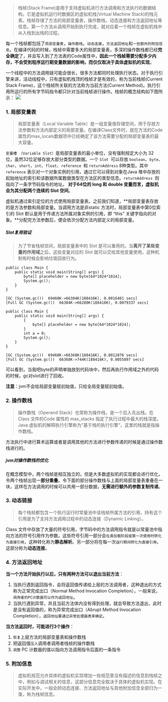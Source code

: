 >栈帧(Stack Frame)是用于支持虚拟机进行方法调用和方法执行的数据结构，它是虚拟机运行时数据区的虚拟机栈(Virtual Machine Stack)的栈元素。栈帧存储了方法的局部变量表，操作数栈，动态连接和方法返回地址等信息。第一个方法从调用开始到执行完成，就对应着一个栈帧在虚拟机栈中从入栈到出栈的过程。

   每一个栈帧都包括了`局部变量表`，`操作数栈`，`动态连接`，`方法返回地址`和`一些额外的附加信息`。在编译代码的时候，栈帧中需要多大的局部变量表，多深的操作数栈都已经**完全确定**了，并且写入到了方法表的Code属性中，**因此一个栈帧需要分配多少内存，不会受到程序运行期变量数据的影响，而仅仅取决于具体虚拟机的实现**。

   一个线程中的方法调用链可能会很长，很多方法都同时处理执行状态。对于执行引擎来讲，活动线程中，只有虚拟机栈顶的栈帧才是有效的，称为当前栈帧(Current Stack Frame)，这个栈帧所关联的方法称为当前方法(Current Method)。执行引用所运行的所有字节码指令都只针对当前栈帧进行操作。栈帧的概念结构如下图所示：
![](https://upload-images.jianshu.io/upload_images/5786888-f7b01c81ddb62f6c.png?imageMogr2/auto-orient/strip%7CimageView2/2/w/1240)



### 1. 局部变量表
>局部变量表（Local Variable Table）是一组变量值存储空间，用于存放方法参数和方法内部定义的局部变量。在编译Class文件时，就在方法的Code属性的max_locals数据项中已经确定了该方法需要分配的局部变量表的最大容量。

`变量槽 （Variable Slot）`是局部变量表的最小单位，没有强制规定大小为 32 位，虽然32位足够存放大部分类型的数据。一个 `Slot `可以存放 `boolean`、`byte`、`char`、`short`、`int`、`float`、`reference `和 `returnAddress` 8种类型。其中 `reference` 表示对一个对象实例的引用，通过它可以得到对象在Java 堆中存放的起始地址的索引和该数据所属数据类型在方法区的类型信息。`returnAddress `则指向了一条字节码指令的地址。 **对于64位的 long 和 double 变量而言，虚拟机会为其分配两个连续的 Slot 空间**。

虚拟机通过索引定位的方式使用局部变量表。之前我们知道，**局部变量表存放的是方法参数和局部变量。当调用方法是非static 方法时，局部变量表中第0位索引的 Slot 默认是用于传递方法所属对象实例的引用，即 “this” 关键字指向的对象。**分配完方法参数后，便会依次分配方法内部定义的局部变量。

#####  Slot复用验证
>为了节省栈帧空间，局部变量表中的 Slot 是可以重用的。当**离开了某些变量的作用域**之后，这些变量对应的 Slot 就可以交给其他变量使用。这种机制有时候会影响垃圾回收行为。
```
public class Main {
    public static void main(String[] args) {
        byte[] placeholder = new byte[64*1024*1024];
        System.gc();
    }
}
```
```
[GC (System.gc())  69468K->66384K(188416K), 0.0016481 secs]
[Full GC (System.gc())  66384K->66280K(188416K), 0.0079337 secs]
```
```
public class Main {
    public static void main(String[] args) {
        {
            byte[] placeholder = new byte[64*1024*1024];
        }
        int a = 0;
        System.gc();
    }
}
```
```
[GC (System.gc())  69468K->66368K(188416K), 0.0012876 secs]
[Full GC (System.gc())  66368K->744K(188416K), 0.0055897 secs]
```
可以看到，当我吧byte的声明单独放到代码块中，然后再执行作用域之外的代码的时候，gc对slot进行了回收。

**注意**：jvm不会给局部变量赋初始值，只给全局变量赋初始值。

### 2. 操作数栈

>操作数栈（Operand Stack）也常称为操作栈，是一个后入先出栈。在Class 文件的Code 属性的 max_stacks 指定了执行过程中最大的栈深度。Java 虚拟机的解释执行引擎称为”基于栈的执行引擎“，这里的栈就是指操作数栈。

方法执行中进行算术运算或者是调用其他的方法进行参数传递的时候是通过操作数栈进行的。

##### jvm对操作数栈的优化
在概念模型中，两个栈帧是相互独立的。但是大多数虚拟机的实现都会进行优化，令两个栈帧出现一**部分重叠**。令下面的部分操作数栈与上面的局部变量表重叠在一块，这样在方法调用的时候可以共用一部分数据，**无需进行额外的参数复制传递**。


### 3. 动态链接
>每个栈帧都包含一个执行运行时常量池中该栈帧所属方法的引用，持有这个引用是为了支持方法调用过程中的动态连接（Dynamic Linking）。

Class 文件中存放了大量的符号引用，字节码中的方法调用指令就是以常量池中指向方法的符号引用作为参数。这些符号引用一部分会`在类加载阶段或第一次使用时转化为直接引用`，这种转化称为**静态解析**。另一部分将在每一次`运行期间转化为直接引用`，这部分称为**动态连接**。


### 4.  方法返回地址

**当一个方法开始执行以后，只有两种方法可以退出当前方法**：

1. 当执行遇到返回指令，会将返回值传递给上层的方法调用者，这种退出的方式称为正常完成出口（Normal Method Invocation Completion），一般来说，`调用者的PC计数器可以作为返回地址`。
2. 当执行遇到异常，并且当前方法体内没有得到处理，就会导致方法退出，此时是没有返回值的，称为异常完成出口（Abrupt Method Invocation Completion），`返回地址要通过异常处理器表来确定`。


**当方法返回时，可能进行3个操作**：

1. `恢复`上层方法的局部变量表和操作数栈
2. 把返回值`压入`调用者调用者栈帧的操作数栈
3. `调整` PC 计数器的值以指向方法调用指令后面的一条指令


### 5. 附加信息
>虚拟机规范允许具体的虚拟机实现增加一些规范里没有描述的信息到栈帧之中，例如与调试相关的信息，这部分信息完全取决于具体的虚拟机实现。在实际开发中，一般会把动态连接、方法返回地址与其他附加信息全部归为一类，称为栈帧信息。  
